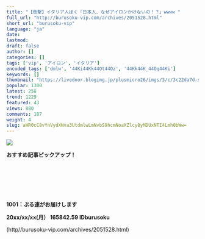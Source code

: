 ```yaml
---
title: "【衝撃】イタリア人ぼく「日本人、なぜアイロンかけないの！？」wwww "
full_url: "http://burusoku-vip.com/archives/2051528.html"
short_url: "burusoku-vip"
language: "ja"
date: 
lastmod: 
draft: false
author: []
categories: []
tags: ['vip', 'アイロン', 'イタリア']
encoded_tags: ['dmlw', '44Ki44Kk44Ot44Oz', '44Kk44K_44Oq44Ki']
keywords: []
thumbnail: "https://livedoor.blogimg.jp/plusmicro26/imgs/3/c/3c22da7d-s.png"
popular: 1300
latest: 258
trend: 1229
featured: 43
views: 880
comments: 187
weight: 4
slug: aHR0cC8vYnVydXNva3UtdmlwLmNvbS9hcmNoaXZlcy8yMDUxNTI4Lmh0bWw=
---
```


![](https://livedoor.blogimg.jp/plusmicro26/imgs/3/c/3c22da7d-s.png)

<div><p><b>おすすめ記事ピックアップ！</b></p> <p class='g-ad1'> </p> <p class='g-ad2'> </p> <p></p><br> <br> <br> <p id='csw_block'></p> <p id='divSP1'> </p> <br><p><b>1001：ぶる速がお届けします <p> 20xx/xx/xx(月） 165842.59 IDburusoku</p></b></p> <p class='g-ad1'> </p> <p class='g-ad2'> </p> <p id='divSP'> </p> </div>

(http//burusoku-vip.com/archives/2051528.html)
